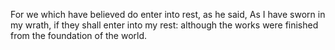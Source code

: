 For we which have believed do enter into rest, as he said, As I have sworn in my wrath, if they shall enter into my rest: although the works were finished from the foundation of the world.
